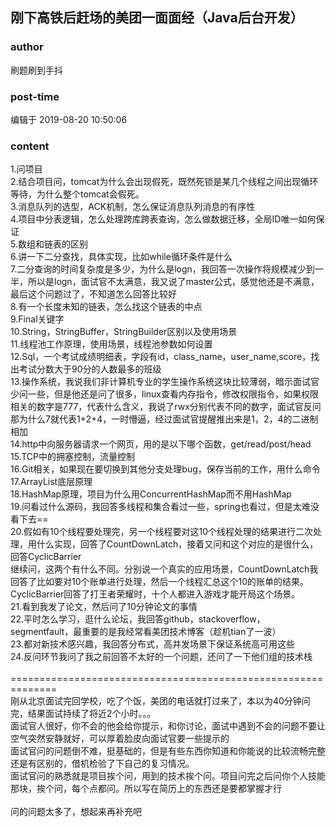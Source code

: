 ## 刚下高铁后赶场的美团一面面经（Java后台开发）
### author 
刷题刷到手抖
### post-time 

编辑于  2019-08-20 10:50:06
### content 
<div class="post-topic-des nc-post-content">
 1.问项目
 <br/>
 2.结合项目问，tomcat为什么会出现假死，既然死锁是某几个线程之间出现循环等待，为什么整个tomcat会假死。
 <br/>
 3.消息队列的选型，ACK机制，怎么保证消息队列消息的有序性
 <br/>
 4.项目中分表逻辑，怎么处理跨库跨表查询，怎么做数据迁移，全局ID唯一如何保证
 <br/>
 5.数组和链表的区别
 <br/>
 6.讲一下二分查找，具体实现，比如while循环条件是什么
 <br/>
 7.二分查询的时间复杂度是多少，为什么是logn，我回答一次操作将规模减少到一半，所以是logn，面试官不太满意，我又说了master公式，感觉他还是不满意，最后这个问题过了，不知道怎么回答比较好
 <br/>
 8.有一个长度未知的链表，怎么找这个链表的中点
 <br/>
 9.Final关键字
 <br/>
 10.String，StringBuffer，StringBuilder区别以及使用场景
 <br/>
 11.线程池工作原理，使用场景，线程池参数如何设置
 <br/>
 12.Sql，一个考试成绩明细表，字段有id，class_name，user_name,score，找出考试分数大于90分的人数最多的班级
 <br/>
 13.操作系统，我说我们非计算机专业的学生操作系统这块比较薄弱，暗示面试官少问一些，但是他还是问了很多，linux查看内存指令，修改权限指令，如果权限相关的数字是777，代表什么含义，我说了rwx分别代表不同的数字，面试官反问那为什么7就代表1+2+4，一时懵逼，经过面试官提醒推出来是1，2，4的二进制相加
 <br/>
 14.http中向服务器请求一个网页，用的是以下哪个函数，get/read/post/head
 <br/>
 15.TCP中的拥塞控制，流量控制
 <br/>
 16.Git相关，如果现在要切换到其他分支处理bug，保存当前的工作，用什么命令
 <br/>
 17.ArrayList底层原理
 <br/>
 18.HashMap原理，项目为什么用ConcurrentHashMap而不用HashMap
 <br/>
 19.问看过什么源码，我回答多线程和集合看过一些，spring也看过，但是太难没看下去==
 <br/>
 20.假如有10个线程要处理完，另一个线程要对这10个线程处理的结果进行二次处理，用什么实现，回答了CountDownLatch，接着又问和这个对应的是很什么，回答CyclicBarrier
 <br/>
 继续问，这两个有什么不同。分别说一个真实的应用场景，CountDownLatch我回答了比如要对10个账单进行处理，然后一个线程汇总这个10的账单的结果。CyclicBarrier回答了打王者荣耀时，十个人都进入游戏才能开局这个场景。
 <br/>
 21.看到我发了论文，然后问了10分钟论文的事情
 <br/>
 22.平时怎么学习，逛什么论坛，我回答github，stackoverflow，segmentfault，最重要的是我经常看美团技术博客（趁机tian了一波）
 <br/>
 23.都对新技术感兴趣，我回答分布式，高并发场景下保证系统高可用这些
 <br/>
 <div>
  24.反问环节我问了我之前回答不太好的一个问题，还问了一下他们组的技术栈
 </div>
 <div>
  <br/>
 </div>
 <div>
  ==============================================================
 </div>
 <div>
  刚从北京面试完回学校，吃了个饭，美团的电话就打过来了，本以为40分钟问完，结果面试持续了将近2个小时。。。
 </div>
 <div>
  面试官人很好，你不会的他会给你提示，和你讨论，面试中遇到不会的问题不要让空气突然安静就好，可以厚着脸皮向面试官要一些提示的
 </div>
 <div>
  面试官问的问题倒不难，挺基础的，但是有些东西你知道和你能说的比较流畅完整还是有区别的，借机检验了下自己的复习情况。
 </div>
 <div>
  面试官问的熟悉就是项目挨个问，用到的技术挨个问。项目问完之后问你个人技能那块，挨个问，每个点都问。所以写在简历上的东西还是要都掌握才行
 </div>
 <div>
  <br/>
 </div>
 <div>
  问的问题太多了，想起来再补充吧
 </div>
 <div>
  <br/>
 </div>
 <div>
  <br/>
 </div>
</div>
